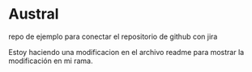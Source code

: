 # Austral

repo de ejemplo para conectar el repositorio de github con jira

Estoy haciendo una modificacion en el archivo readme para mostrar la modificación en mi rama.

